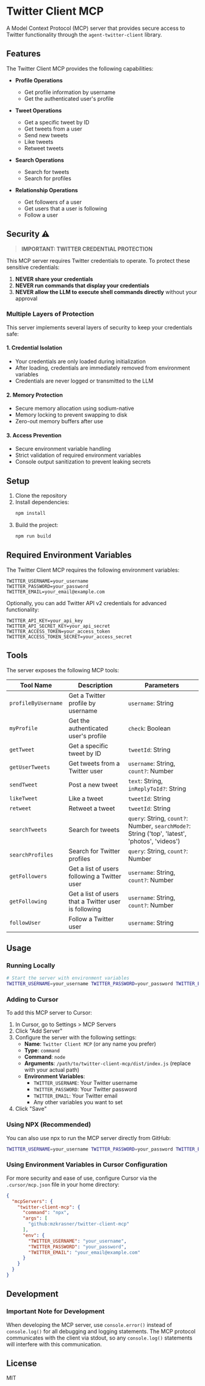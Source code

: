 # Twitter Client MCP

A Model Context Protocol (MCP) server that provides secure access to Twitter functionality through the `agent-twitter-client` library.

## Features

The Twitter Client MCP provides the following capabilities:

- **Profile Operations**
  - Get profile information by username
  - Get the authenticated user's profile

- **Tweet Operations**
  - Get a specific tweet by ID
  - Get tweets from a user
  - Send new tweets
  - Like tweets
  - Retweet tweets

- **Search Operations**
  - Search for tweets
  - Search for profiles

- **Relationship Operations**
  - Get followers of a user
  - Get users that a user is following
  - Follow a user

## Security ⚠️

> **IMPORTANT: TWITTER CREDENTIAL PROTECTION**

This MCP server requires Twitter credentials to operate. To protect these sensitive credentials:

1. **NEVER share your credentials**
2. **NEVER run commands that display your credentials**
3. **NEVER allow the LLM to execute shell commands directly** without your approval

### Multiple Layers of Protection

This server implements several layers of security to keep your credentials safe:

#### 1. Credential Isolation
- Your credentials are only loaded during initialization
- After loading, credentials are immediately removed from environment variables
- Credentials are never logged or transmitted to the LLM

#### 2. Memory Protection
- Secure memory allocation using sodium-native
- Memory locking to prevent swapping to disk
- Zero-out memory buffers after use

#### 3. Access Prevention
- Secure environment variable handling
- Strict validation of required environment variables
- Console output sanitization to prevent leaking secrets

## Setup

1. Clone the repository
2. Install dependencies:
   ```bash
   npm install
   ```
3. Build the project:
   ```bash
   npm run build
   ```

## Required Environment Variables

The Twitter Client MCP requires the following environment variables:

```
TWITTER_USERNAME=your_username
TWITTER_PASSWORD=your_password
TWITTER_EMAIL=your_email@example.com
```

Optionally, you can add Twitter API v2 credentials for advanced functionality:

```
TWITTER_API_KEY=your_api_key
TWITTER_API_SECRET_KEY=your_api_secret
TWITTER_ACCESS_TOKEN=your_access_token
TWITTER_ACCESS_TOKEN_SECRET=your_access_secret
```

## Tools

The server exposes the following MCP tools:

| Tool Name | Description | Parameters |
|-----------|-------------|------------|
| `profileByUsername` | Get a Twitter profile by username | `username`: String |
| `myProfile` | Get the authenticated user's profile | `check`: Boolean |
| `getTweet` | Get a specific tweet by ID | `tweetId`: String |
| `getUserTweets` | Get tweets from a Twitter user | `username`: String, `count?`: Number |
| `sendTweet` | Post a new tweet | `text`: String, `inReplyToId?`: String |
| `likeTweet` | Like a tweet | `tweetId`: String |
| `retweet` | Retweet a tweet | `tweetId`: String |
| `searchTweets` | Search for tweets | `query`: String, `count?`: Number, `searchMode?`: String ('top', 'latest', 'photos', 'videos') |
| `searchProfiles` | Search for Twitter profiles | `query`: String, `count?`: Number |
| `getFollowers` | Get a list of users following a Twitter user | `username`: String, `count?`: Number |
| `getFollowing` | Get a list of users that a Twitter user is following | `username`: String, `count?`: Number |
| `followUser` | Follow a Twitter user | `username`: String |

## Usage

### Running Locally

```bash
# Start the server with environment variables
TWITTER_USERNAME=your_username TWITTER_PASSWORD=your_password TWITTER_EMAIL=your_email@example.com npm start
```

### Adding to Cursor

To add this MCP server to Cursor:

1. In Cursor, go to Settings > MCP Servers
2. Click "Add Server"
3. Configure the server with the following settings:
   - **Name**: `Twitter Client MCP` (or any name you prefer)
   - **Type**: `command`
   - **Command**: `node`
   - **Arguments**: `/path/to/twitter-client-mcp/dist/index.js` (replace with your actual path)
   - **Environment Variables**:
     - `TWITTER_USERNAME`: Your Twitter username
     - `TWITTER_PASSWORD`: Your Twitter password
     - `TWITTER_EMAIL`: Your Twitter email
     - Any other variables you want to set
4. Click "Save"

### Using NPX (Recommended)

You can also use npx to run the MCP server directly from GitHub:

```bash
TWITTER_USERNAME=your_username TWITTER_PASSWORD=your_password TWITTER_EMAIL=your_email@example.com npx github:mzkrasner/twitter-client-mcp
```

### Using Environment Variables in Cursor Configuration

For more security and ease of use, configure Cursor via the `.cursor/mcp.json` file in your home directory:

```json
{
  "mcpServers": {
    "twitter-client-mcp": {
      "command": "npx",
      "args": [
        "github:mzkrasner/twitter-client-mcp"
      ],
      "env": {
        "TWITTER_USERNAME": "your_username",
        "TWITTER_PASSWORD": "your_password",
        "TWITTER_EMAIL": "your_email@example.com"
      }
    }
  }
}
```

## Development

### Important Note for Development

When developing the MCP server, use `console.error()` instead of `console.log()` for all debugging and logging statements. The MCP protocol communicates with the client via stdout, so any `console.log()` statements will interfere with this communication.

## License

MIT 
